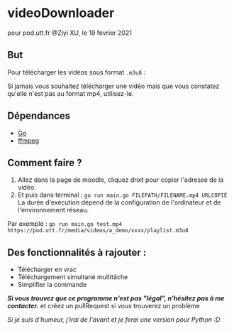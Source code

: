 # videoDownloader
pour pod.utt.fr
@Ziyi XU, le 19 février 2021

## But
Pour télécharger les vidéos sous format `.m3u8` :

Si jamais vous souhaitez télécharger une vidéo mais que vous constatez qu'elle n'est pas au format mp4, utilisez-le.

## Dépendances
- [Go](https://golang.org/dl/)
- [ffmpeg](https://ffmpeg.org/download.html)

## Comment faire ?
1. Allez dans la page de moodle, cliquez droit pour copier l'adresse de la vidéo.
2. Et puis dans terminal :
`go run main.go FILEPATH/FILENAME.mp4 URLCOPIÉ`
La durée d'exécution dépend de la configuration de l'ordinateur et de l'environnement réseau.

Par exemple :
`go run main.go test.mp4 https://pod.utt.fr/media/videos/a_demo/xxxx/playlist.m3u8`

## Des fonctionnalités à rajouter :
- Télécharger en vrac
- Téléchargement simultané multitâche
- Simplifier la commande

***Si vous trouvez que ce programme n'est pas "légal", n'hésitez pas à me contacter.***
et créez un pullRequest si vous trouverez un problème

*Si je suis d'humeur, j'irai de l'avant et je ferai une version pour Python :D*
